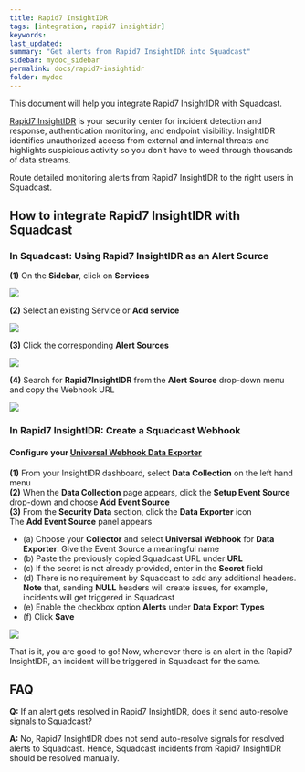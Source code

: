 ```yaml
---
title: Rapid7 InsightIDR
tags: [integration, rapid7 insightidr]
keywords: 
last_updated: 
summary: "Get alerts from Rapid7 InsightIDR into Squadcast"
sidebar: mydoc_sidebar
permalink: docs/rapid7-insightidr
folder: mydoc
---
```


This document will help you integrate Rapid7 InsightIDR with Squadcast.

<a href="https://www.rapid7.com/products/insightidr/">Rapid7 InsightIDR</a> is your security center for incident detection and response, authentication monitoring, and endpoint visibility. InsightIDR identifies unauthorized access from external and internal threats and highlights suspicious activity so you don’t have to weed through thousands of data streams.

Route detailed monitoring alerts from Rapid7 InsightIDR to the right users in Squadcast.

## How to integrate Rapid7 InsightIDR with Squadcast

### In Squadcast: Using Rapid7 InsightIDR as an Alert Source

**(1)** On the **Sidebar**, click on **Services**

![](images/integration_1-1.png)

**(2)** Select an existing Service or **Add service** 

![](images/integration_1-2.png)

**(3)** Click the corresponding **Alert Sources**

![](images/integration_1.png)

**(4)** Search for **Rapid7InsightIDR** from  the **Alert Source** drop-down menu and copy the Webhook URL

![](images/rapid7_1.png)

### In Rapid7 InsightIDR: Create a Squadcast Webhook

#### Configure your <a href="https://docs.rapid7.com/insightidr/webhook/#section-how-to-configure-this-data-exporter">Universal Webhook Data Exporter</a>
**(1)** From your InsightIDR dashboard, select **Data Collection** on the left hand menu<br/>
**(2)** When the **Data Collection** page appears, click the **Setup Event Source** drop-down and choose **Add Event Source**<br/>
**(3)** From the **Security Data** section, click the **Data Exporter** icon<br/>
The **Add Event Source** panel appears<br/>
- (a) Choose your **Collector** and select **Universal Webhook** for **Data Exporter**.  Give the Event Source a meaningful name
- (b) Paste the previously copied Squadcast URL under **URL**
- (c) If the secret is not already provided, enter in the **Secret** field
- (d) There is no requirement by Squadcast to add any additional headers. **Note** that, sending **NULL** headers will create issues, for example, incidents will get triggered in Squadcast
- (e) Enable the checkbox option **Alerts** under **Data Export Types**
- (f) Click **Save**

![](images/rapid7_2.png)

That is it, you are good to go! Now, whenever there is an alert in the Rapid7 InsightIDR, an incident will be triggered in Squadcast for the same.

## FAQ

**Q:** If an alert gets resolved in Rapid7 InsightIDR, does it send auto-resolve signals to Squadcast?

**A:** No, Rapid7 InsightIDR does not send auto-resolve signals for resolved alerts to Squadcast. Hence, Squadcast incidents from Rapid7 InsightIDR should be resolved manually.